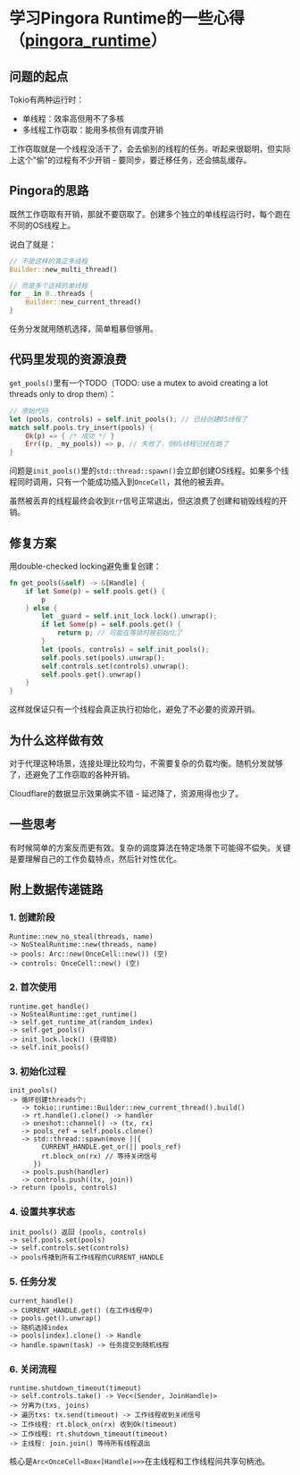 # 学习Pingora Runtime的一些心得（[pingora_runtime](https://docs.rs/pingora-runtime/latest/pingora_runtime/)）

## 问题的起点

Tokio有两种运行时：
- 单线程：效率高但用不了多核
- 多线程工作窃取：能用多核但有调度开销

工作窃取就是一个线程没活干了，会去偷别的线程的任务。听起来很聪明，但实际上这个"偷"的过程有不少开销 - 要同步，要迁移任务，还会搞乱缓存。

## Pingora的思路

既然工作窃取有开销，那就不要窃取了。创建多个独立的单线程运行时，每个跑在不同的OS线程上。

说白了就是：
```rust
// 不是这样的真正多线程
Builder::new_multi_thread()

// 而是多个这样的单线程
for _ in 0..threads {
    Builder::new_current_thread()
}
```

任务分发就用随机选择，简单粗暴但够用。

## 代码里发现的资源浪费

`get_pools()`里有一个TODO（TODO: use a mutex to avoid creating a lot threads only to drop them）：

```rust
// 原始代码
let (pools, controls) = self.init_pools(); // 已经创建OS线程了
match self.pools.try_insert(pools) {
    Ok(p) => { /* 成功 */ }
    Err((p, _my_pools)) => p, // 失败了，但OS线程已经在跑了
}
```

问题是`init_pools()`里的`std::thread::spawn()`会立即创建OS线程。如果多个线程同时调用，只有一个能成功插入到`OnceCell`，其他的被丢弃。

虽然被丢弃的线程最终会收到`Err`信号正常退出，但这浪费了创建和销毁线程的开销。

## 修复方案

用double-checked locking避免重复创建：

```rust
fn get_pools(&self) -> &[Handle] {
    if let Some(p) = self.pools.get() {
        p
    } else {
        let _guard = self.init_lock.lock().unwrap();
        if let Some(p) = self.pools.get() {
            return p; // 可能在等锁时被初始化了
        }
        let (pools, controls) = self.init_pools();
        self.pools.set(pools).unwrap();
        self.controls.set(controls).unwrap();
        self.pools.get().unwrap()
    }
}
```

这样就保证只有一个线程会真正执行初始化，避免了不必要的资源开销。

## 为什么这样做有效

对于代理这种场景，连接处理比较均匀，不需要复杂的负载均衡。随机分发就够了，还避免了工作窃取的各种开销。

Cloudflare的数据显示效果确实不错 - 延迟降了，资源用得也少了。

## 一些思考

有时候简单的方案反而更有效。复杂的调度算法在特定场景下可能得不偿失。关键是要理解自己的工作负载特点，然后针对性优化。

## 附上数据传递链路

### 1. 创建阶段
```
Runtime::new_no_steal(threads, name) 
-> NoStealRuntime::new(threads, name)
-> pools: Arc::new(OnceCell::new()) (空)
-> controls: OnceCell::new() (空)
```

### 2. 首次使用
```
runtime.get_handle()
-> NoStealRuntime::get_runtime()
-> self.get_runtime_at(random_index)
-> self.get_pools()
-> init_lock.lock() (获得锁)
-> self.init_pools()
```

### 3. 初始化过程
```
init_pools()
-> 循环创建threads个:
   -> tokio::runtime::Builder::new_current_thread().build()
   -> rt.handle().clone() -> handler
   -> oneshot::channel() -> (tx, rx)
   -> pools_ref = self.pools.clone()
   -> std::thread::spawn(move ||{
        CURRENT_HANDLE.get_or(|| pools_ref)
        rt.block_on(rx) // 等待关闭信号
      })
   -> pools.push(handler)
   -> controls.push((tx, join))
-> return (pools, controls)
```

### 4. 设置共享状态
```
init_pools() 返回 (pools, controls)
-> self.pools.set(pools)
-> self.controls.set(controls)
-> pools传播到所有工作线程的CURRENT_HANDLE
```

### 5. 任务分发
```
current_handle()
-> CURRENT_HANDLE.get() (在工作线程中)
-> pools.get().unwrap()
-> 随机选择index
-> pools[index].clone() -> Handle
-> handle.spawn(task) -> 任务提交到随机线程
```

### 6. 关闭流程
```
runtime.shutdown_timeout(timeout)
-> self.controls.take() -> Vec<(Sender, JoinHandle)>
-> 分离为(txs, joins)
-> 遍历txs: tx.send(timeout) -> 工作线程收到关闭信号
-> 工作线程: rt.block_on(rx) 收到Ok(timeout)
-> 工作线程: rt.shutdown_timeout(timeout)
-> 主线程: join.join() 等待所有线程退出
```

核心是`Arc<OnceCell<Box<[Handle]>>>`在主线程和工作线程间共享句柄池。